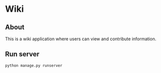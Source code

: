 # Wiki

## About

This is a wiki application where users can view and contribute information.

## Run server

```bash
python manage.py runserver
```
